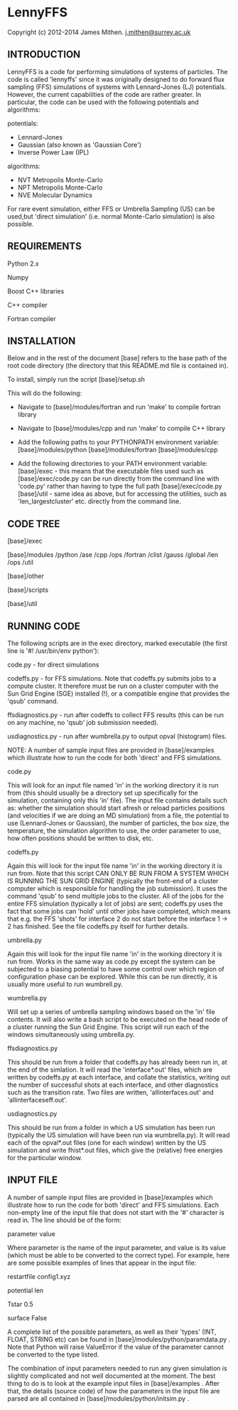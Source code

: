 LennyFFS
========

Copyright (c) 2012-2014 James Mithen.
j.mithen@surrey.ac.uk

INTRODUCTION
------------

LennyFFS is a code for performing simulations of systems of particles.
The code is called 'lennyffs' since it was originally designed to do
forward flux sampling (FFS) simulations of systems with
Lennard-Jones (LJ) potentials.  However, the current capabilities of
the code are rather greater.  In particular, the code can be used with
the following potentials and algorithms:

potentials:
* Lennard-Jones
* Gaussian (also known as 'Gaussian Core')
* Inverse Power Law (IPL)

algorithms:
* NVT Metropolis Monte-Carlo
* NPT Metropolis Monte-Carlo
* NVE Molecular Dynamics

For rare event simulation, either FFS or Umbrella Sampling (US) can be
used,but 'direct simulation' (i.e. normal Monte-Carlo simulation) is
also possible.

REQUIREMENTS
------------

Python 2.x

Numpy

Boost C++ libraries

C++ compiler

Fortran compiler

INSTALLATION
------------

Below and in the rest of the document [base] refers to the base path
of the root code directory (the directory that this README.md file is
contained in).

To install, simply run the script [base]/setup.sh

This will do the following:

* Navigate to [base]/modules/fortran and run 'make' to compile fortran library

* Navigate to [base]/modules/cpp and run 'make' to compile C++ library

* Add the following paths to your PYTHONPATH environment variable:
  [base]/modules/python
  [base]/modules/fortran
  [base]/modules/cpp

* Add the following directories to your PATH
  environment variable:
  [base]/exec - this means that the executable files used
                such as [base]/exec/code.py can be run directly
					 from the command line with 'code.py' rather than 
					 having to type the full path [base]/exec/code.py
  [base]/util - same idea as above, but for accessing the utilities, 
                such as 'len_largestcluster' etc. directly from the 
					 command line.

CODE TREE
---------

[base]/exec

[base]/modules
              /python
                      /ase
              /cpp
                      /ops
              /fortran
                      /clist
                      /gauss
                      /global
                      /len
                      /ops
                      /util

[base]/other

[base]/scripts

[base]/util

RUNNING CODE
-------------

The following scripts are in the exec directory, marked executable (the first line is 
'#! /usr/bin/env python'):

code.py        - for direct simulations

codeffs.py     - for FFS simulations.  Note that codeffs.py submits jobs to a compute cluster.  It therefore must be run on a cluster computer with the Sun Grid Engine (SGE) installed (!), or a compatible engine that provides the 'qsub' command.

ffsdiagnostics.py - run after codeffs to collect FFS results (this can be run on any machine, no 'qsub' job submission needed).

usdiagnostics.py  - run after wumbrella.py to output opval (histogram) files.

NOTE: A number of sample input files are provided in [base]/examples
which illustrate how to run the code for both 'direct' and FFS
simulations.


code.py

This will look for an input file named 'in' in the working directory
it is run from (this should usually be a directory set up specifically
for the simulation, containing only this 'in' file).  The input file
contains details such as: whether the simulation should start afresh
or reload particles positions (and velocities if we are doing an MD
simulation) from a file, the potential to use (Lennard-Jones or
Gaussian), the number of particles, the box size, the temperature, the
simulation algorithm to use, the order parameter to use, how often
positions should be written to disk, etc.

codeffs.py

Again this will look for the input file name 'in' in the working
directory it is run from.  Note that this script CAN ONLY BE RUN FROM
A SYSTEM WHICH IS RUNNING THE SUN GRID ENGINE (typically the front-end
of a cluster computer which is responsible for handling the job
submission).  It uses the command 'qsub' to send multiple jobs to the
cluster.  All of the jobs for the entire FFS simulation (typically a
lot of jobs) are sent; codeffs.py uses the fact that some jobs can
'hold' until other jobs have completed, which means that e.g. the FFS
'shots' for interface 2 do not start before the interface 1 -> 2 has
finished.  See the file codeffs.py itself for further details.

umbrella.py

Again this will look for the input file name 'in' in the working
directory it is run from. Works in the same way as code.py except
the system can be subjected to a biasing potential to have some
control over which region of configuration phase can be explored.
While this can be run directly, it is usually more useful to run
wumbrell.py.

wumbrella.py

Will set up a series of umbrella sampling windows based on the
'in' file contents. It will also write a bash script to be
executed on the head node of a cluster running the Sun Grid Engine.
This script will run each of the windows simultaneously using
umbrella.py.

ffsdiagnostics.py

This should be run from a folder that codeffs.py has already been run
in, at the end of the simlation.  It will read the 'interface*.out'
files, which are written by codeffs.py at each interface, and collate
the statistics, writing out the number of successful shots at each
interface, and other diagnostics such as the transition rate.  Two
files are written, 'allinterfaces.out' and 'allinterfaceseff.out'.

usdiagnostics.py

This should be run from a folder in which a US simulation has been run
(typically the US simulation will have been run via wumbrella.py).  It
will read each of the opval*.out files (one for each window) written
by the US simulation and write fhist*.out files, which give the
(relative) free energies for the particular window.

INPUT FILE
----------

A number of sample input files are provided in [base]/examples which
illustrate how to run the code for both 'direct' and FFS simulations.
Each non-empty line of the input file that does not start with the '#'
character is read in.  The line should be of the form:

parameter value

Where parameter is the name of the input parameter, and value is its
value (which must be able to be converted to the correct type).  For
example, here are some possible examples of lines that appear in the
input file:

restartfile config1.xyz

potential len

Tstar 0.5

surface False

A complete list of the possible parameters, as well as their 'types'
(INT, FLOAT, STRING etc) can be found in
[base]/modules/python/paramdata.py .  Note that Python will raise
ValueError if the value of the parameter cannot be converted to the
type listed.

The combination of input parameters needed to run any given simulation
is slightly complicated and not well documented at the moment.  The
best thing to do is to look at the example input files in
[base]/examples .  After that, the details (source code) of how the
parameters in the input file are parsed are all contained in
[base]/modules/python/initsim.py .
